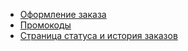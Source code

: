- [Оформление заказа](/features/CreateOrder/README.md)
- [Промокоды](/features/Promocodes/README.md)
- [Страница статуса и история заказов](/features/StatatusOrder/README.md)
